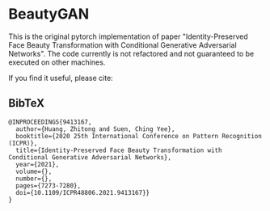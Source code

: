 # BeautyGAN

This is the original pytorch implementation of paper "Identity-Preserved Face Beauty Transformation with Conditional Generative Adversarial Networks".
The code currently is not refactored and not guaranteed to be executed on other machines.

If you find it useful, please cite:
## BibTeX

```
@INPROCEEDINGS{9413167,
  author={Huang, Zhitong and Suen, Ching Yee},
  booktitle={2020 25th International Conference on Pattern Recognition (ICPR)}, 
  title={Identity-Preserved Face Beauty Transformation with Conditional Generative Adversarial Networks}, 
  year={2021},
  volume={},
  number={},
  pages={7273-7280},
  doi={10.1109/ICPR48806.2021.9413167}}
}
```
